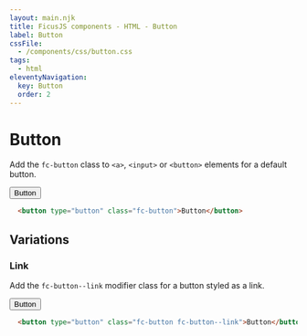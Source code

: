 ```yaml
---
layout: main.njk
title: FicusJS components - HTML - Button
label: Button
cssFile: 
  - /components/css/button.css
tags:
  - html
eleventyNavigation:
  key: Button
  order: 2
---
```

# Button

Add the `fc-button` class to `<a>`, `<input>` or `<button>` elements for a default button. 

<div class="fd-component-container">
  <button type="button" class="fc-button">Button</button>
</div>

```html
  <button type="button" class="fc-button">Button</button>
```

## Variations

### Link

Add the `fc-button--link` modifier class for a button styled as a link. 

<div class="fd-component-container">
  <button type="button" class="fc-button fc-button--link">Button</button>
</div>

```html
  <button type="button" class="fc-button fc-button--link">Button</button>
```